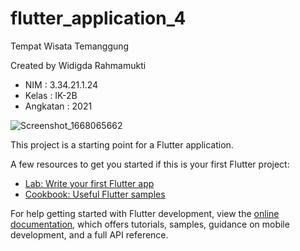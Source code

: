 # flutter_application_4

Tempat Wisata Temanggung

Created by Widigda Rahmamukti
- NIM : 3.34.21.1.24
- Kelas : IK-2B
- Angkatan : 2021

![Screenshot_1668065662](https://user-images.githubusercontent.com/117274670/201028172-57a11538-70d0-4df2-a515-3c857178cea0.png)

This project is a starting point for a Flutter application.

A few resources to get you started if this is your first Flutter project:

- [Lab: Write your first Flutter app](https://docs.flutter.dev/get-started/codelab)
- [Cookbook: Useful Flutter samples](https://docs.flutter.dev/cookbook)

For help getting started with Flutter development, view the
[online documentation](https://docs.flutter.dev/), which offers tutorials,
samples, guidance on mobile development, and a full API reference.
